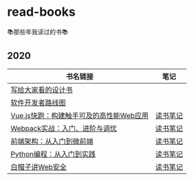 # read-books
📚那些年我读过的书📚

## 2020

书名链接 | 笔记 |
--- | --- |
[写给大家看的设计书](https://book.douban.com/subject/3323633/) | |
[软件开发者路线图](https://book.douban.com/subject/4924164/) | |
[Vue.js快跑：构建触手可及的高性能Web应用](https://book.douban.com/subject/30391161/) | [读书笔记](https://github.com/sishenhei7/read-books/issues/1) |
[Webpack实战：入门、进阶与调优](https://book.douban.com/subject/34430881/) | [读书笔记](https://github.com/sishenhei7/read-books/issues/2) |
[前端架构：从入门到微前端](https://book.douban.com/subject/33477112/) | [读书笔记](https://github.com/sishenhei7/read-books/issues/3) |
[Python编程：从入门到实践](https://book.douban.com/subject/26829016/) | [读书笔记](https://github.com/sishenhei7/read-books/issues/4) |
[白帽子讲Web安全](https://book.douban.com/subject/10546925/) | [读书笔记](https://github.com/sishenhei7/read-books/issues/5) |

